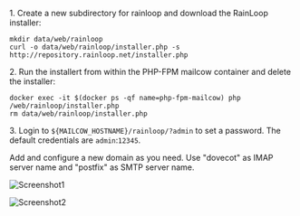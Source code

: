 1\. Create a new subdirectory for rainloop and download the RainLoop installer:
```
mkdir data/web/rainloop
curl -o data/web/rainloop/installer.php -s http://repository.rainloop.net/installer.php
```

2\. Run the installert from within the PHP-FPM mailcow container and delete the installer:
```
docker exec -it $(docker ps -qf name=php-fpm-mailcow) php /web/rainloop/installer.php
rm data/web/rainloop/installer.php
```

3\. Login to `${MAILCOW_HOSTNAME}/rainloop/?admin` to set a password. The default credentials are `admin`:`12345`.

Add and configure a new domain as you need. Use "dovecot" as IMAP server name and "postfix" as SMTP server name.

![Screenshot1](https://i.imgur.com/yz0A3dT.png)

![Screenshot2](https://i.imgur.com/m1riawB.png)
